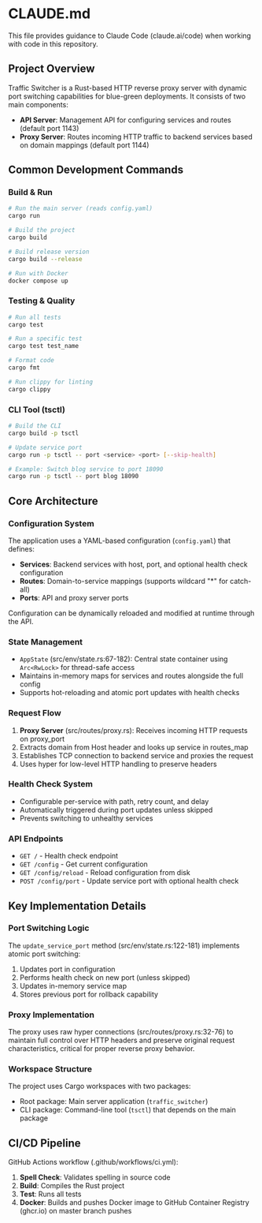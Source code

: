 # CLAUDE.md

This file provides guidance to Claude Code (claude.ai/code) when working with code in this repository.

## Project Overview

Traffic Switcher is a Rust-based HTTP reverse proxy server with dynamic port switching capabilities for blue-green deployments. It consists of two main components:

-   **API Server**: Management API for configuring services and routes (default port 1143)
-   **Proxy Server**: Routes incoming HTTP traffic to backend services based on domain mappings (default port 1144)

## Common Development Commands

### Build & Run

```bash
# Run the main server (reads config.yaml)
cargo run

# Build the project
cargo build

# Build release version
cargo build --release

# Run with Docker
docker compose up
```

### Testing & Quality

```bash
# Run all tests
cargo test

# Run a specific test
cargo test test_name

# Format code
cargo fmt

# Run clippy for linting
cargo clippy
```

### CLI Tool (tsctl)

```bash
# Build the CLI
cargo build -p tsctl

# Update service port
cargo run -p tsctl -- port <service> <port> [--skip-health]

# Example: Switch blog service to port 18090
cargo run -p tsctl -- port blog 18090
```

## Core Architecture

### Configuration System

The application uses a YAML-based configuration (`config.yaml`) that defines:

-   **Services**: Backend services with host, port, and optional health check configuration
-   **Routes**: Domain-to-service mappings (supports wildcard "\*" for catch-all)
-   **Ports**: API and proxy server ports

Configuration can be dynamically reloaded and modified at runtime through the API.

### State Management

-   `AppState` (src/env/state.rs:67-182): Central state container using `Arc<RwLock>` for thread-safe access
-   Maintains in-memory maps for services and routes alongside the full config
-   Supports hot-reloading and atomic port updates with health checks

### Request Flow

1. **Proxy Server** (src/routes/proxy.rs): Receives incoming HTTP requests on proxy_port
2. Extracts domain from Host header and looks up service in routes_map
3. Establishes TCP connection to backend service and proxies the request
4. Uses hyper for low-level HTTP handling to preserve headers

### Health Check System

-   Configurable per-service with path, retry count, and delay
-   Automatically triggered during port updates unless skipped
-   Prevents switching to unhealthy services

### API Endpoints

-   `GET /` - Health check endpoint
-   `GET /config` - Get current configuration
-   `GET /config/reload` - Reload configuration from disk
-   `POST /config/port` - Update service port with optional health check

## Key Implementation Details

### Port Switching Logic

The `update_service_port` method (src/env/state.rs:122-181) implements atomic port switching:

1. Updates port in configuration
2. Performs health check on new port (unless skipped)
3. Updates in-memory service map
4. Stores previous port for rollback capability

### Proxy Implementation

The proxy uses raw hyper connections (src/routes/proxy.rs:32-76) to maintain full control over HTTP headers and preserve original request characteristics, critical for proper reverse proxy behavior.

### Workspace Structure

The project uses Cargo workspaces with two packages:

-   Root package: Main server application (`traffic_switcher`)
-   CLI package: Command-line tool (`tsctl`) that depends on the main package

## CI/CD Pipeline

GitHub Actions workflow (.github/workflows/ci.yml):

1. **Spell Check**: Validates spelling in source code
2. **Build**: Compiles the Rust project
3. **Test**: Runs all tests
4. **Docker**: Builds and pushes Docker image to GitHub Container Registry (ghcr.io) on master branch pushes

